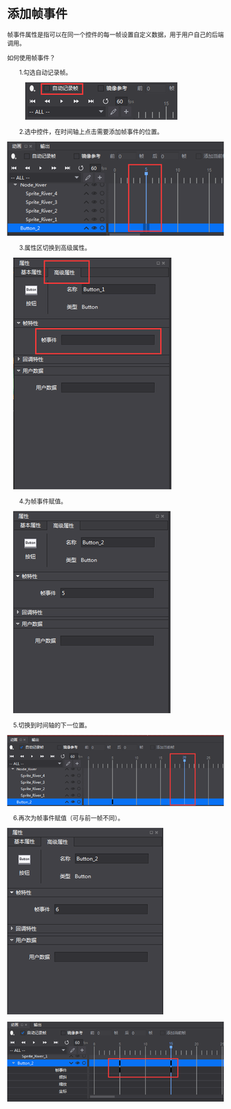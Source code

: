 # 添加帧事件
帧事件属性是指可以在同一个控件的每一帧设置自定义数据，用于用户自己的后端调用。

如何使用帧事件？

&emsp;&emsp;1.勾选自动记录帧。

&emsp;&emsp;&emsp;![image](res/image001.png)

&emsp;&emsp;2.选中控件，在时间轴上点击需要添加帧事件的位置。

![image](res/image002.png)


&emsp;&emsp;3.属性区切换到高级属性。

&emsp;![image](res/image003.png)

&emsp;&emsp;4.为帧事件赋值。

&emsp;![image](res/image004.png)

&emsp;5.切换到时间轴的下一位置。

![image](res/image005.png)

&emsp;6.再次为帧事件赋值（可与前一帧不同）。

![image](res/image006.png)

![image](res/image007.png)